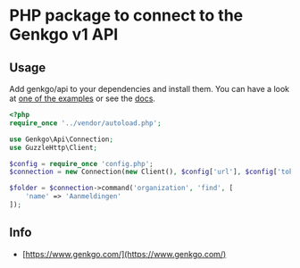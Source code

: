 PHP package to connect to the Genkgo v1 API
============================================

## Usage

Add genkgo/api to your dependencies and install them. You can have a look at [one of the
examples](examples) or see the [docs](docs/index.md).

```php
<?php
require_once '../vendor/autoload.php';

use Genkgo\Api\Connection;
use GuzzleHttp\Client;

$config = require_once 'config.php';
$connection = new Connection(new Client(), $config['url'], $config['token']);

$folder = $connection->command('organization', 'find', [
    'name' => 'Aanmeldingen'
]);
```

## Info

* [https://www.genkgo.com/](https://www.genkgo.com/)
